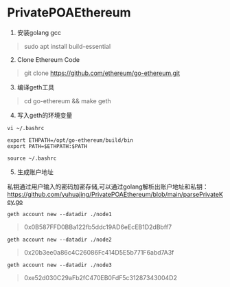 # PrivatePOAEthereum

1. 安装golang gcc

> sudo apt install build-essential

2. Clone Ethereum Code

> git clone https://github.com/ethereum/go-ethereum.git

3. 编译geth工具

> cd go-ethereum && make geth

4. 写入geth的环境变量
```shell
vi ~/.bashrc

export ETHPATH=/opt/go-ethereum/build/bin
export PATH=$ETHPATH:$PATH
 
source ~/.bashrc
```

5. 生成账户地址 

私钥通过用户输入的密码加密存储,可以通过golang解析出账户地址和私钥： https://github.com/yuhuajing/PrivatePOAEthereum/blob/main/parsePrivateKey.go

```shell
geth account new --datadir ./node1
```
> 0x0B587FFD0BBa122fb5ddc19AD6eEcEB1D2dBbff7

```shell
geth account new --datadir ./node2
```
> 0x20b3ee0a86c4C26086Fc414D5E5b771F6abd7A3f
```shell
geth account new --datadir ./node3
```
> 0xe52d030C29aFb2fC470EB0FdF5c31287343004D2

